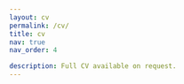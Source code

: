 ```yaml
---
layout: cv
permalink: /cv/
title: cv
nav: true
nav_order: 4

description: Full CV available on request.
---
```

